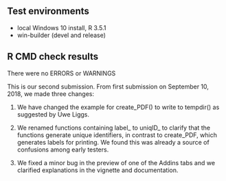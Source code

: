 ## Test environments
* local Windows 10 install, R 3.5.1
* win-builder (devel and release)

## R CMD check results
There were no ERRORS or WARNINGS

This is our second submission. From first submission on September 10, 2018, we made three changes:

1. We have changed the example for create_PDF() to write to tempdir() as suggested by Uwe Liggs.

2. We renamed functions containing label_ to uniqID_ to clarify that the functions generate unique identifiers, in contrast to create_PDF, which generates labels for printing. We found this was already a source of confusions among early testers.

3. We fixed a minor bug in the preview of one of the Addins tabs and we clarified explanations in the vignette and documentation.

